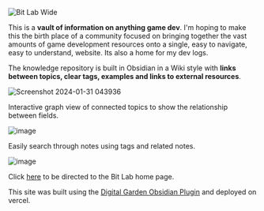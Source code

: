 ![Bit Lab Wide](https://github.com/B1naryB0b/Bit-Lab/assets/35399675/e02b6bbb-770d-4ee4-9db9-f0a446ec0852)

 This is a **vault of information on anything game dev**. I'm hoping to make this the birth place of a community focused on bringing together the vast amounts of game development resources onto a single, easy to navigate, easy to understand, website. Its also a home for my dev logs.

The knowledge repository is built in Obsidian in a Wiki style with **links between topics, clear tags, examples and links to external resources**.

![Screenshot 2024-01-31 043936](https://github.com/B1naryB0b/Bit-Lab/assets/35399675/350d3147-bb0a-41fb-8570-91b4d3b8e5c6)

Interactive graph view of connected topics to show the relationship between fields.

![image](https://github.com/B1naryB0b/Bit-Lab/assets/35399675/4f9440ad-8031-4fdd-8a96-d0607de8ba69)

Easily search through notes using tags and related notes.

![image](https://github.com/B1naryB0b/Bit-Lab/assets/35399675/e986ec50-08a4-441f-b5c5-ab310be10a92)

Click [here](https://bit-lab.vercel.app/) to be directed to the Bit Lab home page.

This site was built using the [Digital Garden Obsidian Plugin](https://github.com/oleeskild/Obsidian-Digital-Garden) and deployed on vercel.
